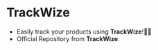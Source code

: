 # TrackWize
- Easily track your products using **TrackWize**!🚀🔥
- Official Repository from **TrackWize**.
